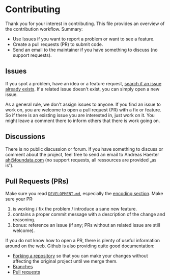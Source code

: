 # Contributing

Thank you for your interest in contributing. This file provides an overview of the contribution workflow. Summary:

* Use Issues if you want to report a problem or want to see a feature.
* Create a pull requests (PR) to submit code.
* Send an email to the maintainer if you have something to discuss (no support requests).


## Issues

If you spot a problem, have an idea or a feature request, [search if an issue already exists](https://github.com/foundata/proxmox-pve-backup-usb/issues). If a related issue doesn't exist, you can simply open a new issue.

As a general rule, we don't assign issues to anyone. If you find an issue to work on, you are welcome to open a pull request (PR) with a fix or feature. So if there is an existing issue you are interested in, just work on it. You might leave a comment there to inform others that there is work going on.


## Discussions

There is no public discussion or forum. If you have something to discuss or comment about the project, feel free to send an email to Andreas Haerter <ah@foundata.com> (no support requests, all ressources are provided „as is“).


## Pull Requests (PRs)

Make sure you read [`DEVELOPMENT.md`](./DEVELOPMENT.md), especially the [encoding section](./DEVELOPMENT.md#encoding). Make sure your PR:

1. is working / fix the problem / introduce a sane new feature.
2. contains a proper commit message with a description of the change and reasoning.
3. bonus: reference an issue (if any; PRs without an related issue are still welcome).

If you do not know how to open a PR, there is plenty of useful information around on the web. Github is also providing quite good documentation:

* [Forking a repository](https://docs.github.com/en/github/getting-started-with-github/fork-a-repo#fork-an-example-repository) so that you can make your changes without affecting the original project until we merge them.
* [Branches](https://docs.github.com/en/pull-requests/collaborating-with-pull-requests/proposing-changes-to-your-work-with-pull-requests/about-branches#working-with-branches)
* [Pull requests](https://docs.github.com/en/pull-requests/collaborating-with-pull-requests/proposing-changes-to-your-work-with-pull-requests/creating-a-pull-request-from-a-fork)
